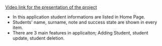 [Video link for the presentation of the project](https://youtu.be/jZ0vrhUut_0)

- In this application student informations are listed in Home Page. 
- Students' name, surname, note and success state are shown in every item.
- There are 3 main features in applicaiton; Adding Student, student update, student deletion.

